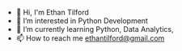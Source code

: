 - 👋 Hi, I'm Ethan Tilford
- 👀 I’m interested in Python Development
- 🌱 I’m currently learning Python, Data Analytics, 
- 📫 How to reach me ethantilford@gmail.com

<!---
tilford-ethan/tilford-ethan is a ✨ special ✨ repository because its `README.md` (this file) appears on your GitHub profile.
You can click the Preview link to take a look at your changes.
--->
